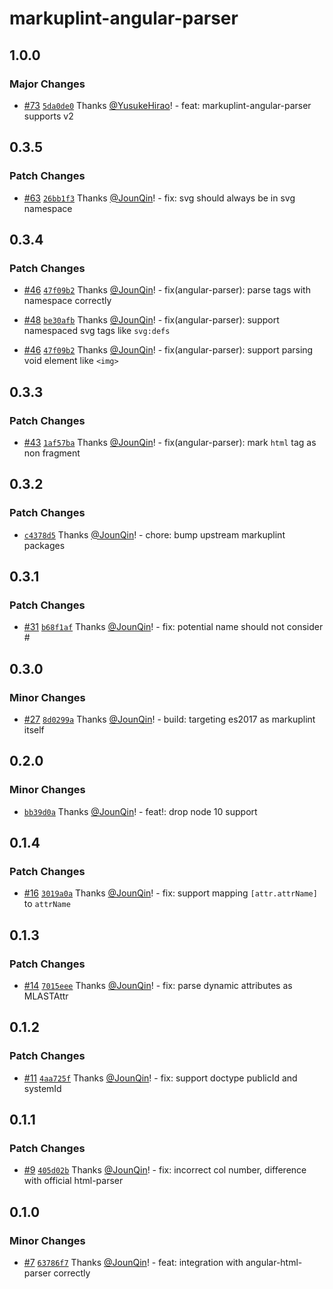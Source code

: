 # markuplint-angular-parser

## 1.0.0

### Major Changes

- [#73](https://github.com/rx-ts/markuplint/pull/73) [`5da0de0`](https://github.com/rx-ts/markuplint/commit/5da0de06d64dce2e0a00580566bc8acb84b33892) Thanks [@YusukeHirao](https://github.com/YusukeHirao)! - feat: markuplint-angular-parser supports v2

## 0.3.5

### Patch Changes

- [#63](https://github.com/rx-ts/markuplint/pull/63) [`26bb1f3`](https://github.com/rx-ts/markuplint/commit/26bb1f32e2b3c2199a2a024b9ed57345198fcb05) Thanks [@JounQin](https://github.com/JounQin)! - fix: svg should always be in svg namespace

## 0.3.4

### Patch Changes

- [#46](https://github.com/rx-ts/markuplint/pull/46) [`47f09b2`](https://github.com/rx-ts/markuplint/commit/47f09b2a40123d04626f0bc2894b7535e3a1fa52) Thanks [@JounQin](https://github.com/JounQin)! - fix(angular-parser): parse tags with namespace correctly

- [#48](https://github.com/rx-ts/markuplint/pull/48) [`be30afb`](https://github.com/rx-ts/markuplint/commit/be30afb65f5420cf8e8dbd046927716e0ec60919) Thanks [@JounQin](https://github.com/JounQin)! - fix(angular-parser): support namespaced svg tags like `svg:defs`

- [#46](https://github.com/rx-ts/markuplint/pull/46) [`47f09b2`](https://github.com/rx-ts/markuplint/commit/47f09b2a40123d04626f0bc2894b7535e3a1fa52) Thanks [@JounQin](https://github.com/JounQin)! - fix(angular-parser): support parsing void element like `<img>`

## 0.3.3

### Patch Changes

- [#43](https://github.com/rx-ts/markuplint/pull/43) [`1af57ba`](https://github.com/rx-ts/markuplint/commit/1af57ba23b014a2817f275516fa9e4dd25399355) Thanks [@JounQin](https://github.com/JounQin)! - fix(angular-parser): mark `html` tag as non fragment

## 0.3.2

### Patch Changes

- [`c4378d5`](https://github.com/rx-ts/markuplint/commit/c4378d5a0ef9b6f4cb01e8093927646d8828080a) Thanks [@JounQin](https://github.com/JounQin)! - chore: bump upstream markuplint packages

## 0.3.1

### Patch Changes

- [#31](https://github.com/rx-ts/markuplint/pull/31) [`b68f1af`](https://github.com/rx-ts/markuplint/commit/b68f1af1398e2b22b475a0a9a30448ec67c7b113) Thanks [@JounQin](https://github.com/JounQin)! - fix: potential name should not consider #

## 0.3.0

### Minor Changes

- [#27](https://github.com/rx-ts/markuplint/pull/27) [`8d0299a`](https://github.com/rx-ts/markuplint/commit/8d0299ab80e9495a2aac852a4e48d071e8594eaf) Thanks [@JounQin](https://github.com/JounQin)! - build: targeting es2017 as markuplint itself

## 0.2.0

### Minor Changes

- [`bb39d0a`](https://github.com/rx-ts/markuplint/commit/bb39d0ad3a68503141a78593aa46e49b1ba2ab06) Thanks [@JounQin](https://github.com/JounQin)! - feat!: drop node 10 support

## 0.1.4

### Patch Changes

- [#16](https://github.com/rx-ts/markuplint/pull/16) [`3019a0a`](https://github.com/rx-ts/markuplint/commit/3019a0ac3a1b4eaef1cd11c24cc6f06aaf39112a) Thanks [@JounQin](https://github.com/JounQin)! - fix: support mapping `[attr.attrName]` to `attrName`

## 0.1.3

### Patch Changes

- [#14](https://github.com/rx-ts/markuplint/pull/14) [`7015eee`](https://github.com/rx-ts/markuplint/commit/7015eee1d298a44eed9297a094d6513d11446749) Thanks [@JounQin](https://github.com/JounQin)! - fix: parse dynamic attributes as MLASTAttr

## 0.1.2

### Patch Changes

- [#11](https://github.com/rx-ts/markuplint/pull/11) [`4aa725f`](https://github.com/rx-ts/markuplint/commit/4aa725ff49b50ff9e31e3e982b8a6a15a87820bc) Thanks [@JounQin](https://github.com/JounQin)! - fix: support doctype publicId and systemId

## 0.1.1

### Patch Changes

- [#9](https://github.com/rx-ts/markuplint/pull/9) [`405d02b`](https://github.com/rx-ts/markuplint/commit/405d02b5cbe5b5077996da83b6f2d403770e5316) Thanks [@JounQin](https://github.com/JounQin)! - fix: incorrect col number, difference with official html-parser

## 0.1.0

### Minor Changes

- [#7](https://github.com/rx-ts/markuplint/pull/7) [`63786f7`](https://github.com/rx-ts/markuplint/commit/63786f77ce5379432a250c6efe61fa23708825f5) Thanks [@JounQin](https://github.com/JounQin)! - feat: integration with angular-html-parser correctly
